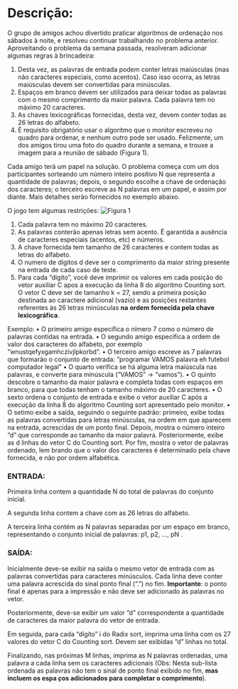 # Descrição:

O grupo de amigos achou divertido praticar algoritmos de ordenação nos sábados à noite, e resolveu continuar trabalhando no problema anterior. Aproveitando o problema da semana passada, resolveram adicionar algumas regras à brincadeira:
1. Desta vez, as palavras de entrada podem conter letras maiúsculas (mas não caracteres especiais, como acentos). Caso isso ocorra, as letras maiúsculas devem ser convertidas para minúsculas.  
2. Espaços em branco devem ser utilizados para deixar todas as palavras com o
mesmo comprimento da maior palavra. Cada palavra tem no máximo 20 caracteres.
3. As chaves lexicográficas fornecidas, desta vez, devem conter todas as 26 letras do alfabeto.
4. É requisito obrigatório usar o algoritmo que o monitor escreveu no quadro para
ordenar, e nenhum outro pode ser usado. Felizmente, um dos amigos tirou uma
foto do quadro durante a semana, e trouxe a imagem para a reunião de sábado 
(Figura 1).

Cada amigo terá um papel na solução. O problema começa com um dos participantes 
sorteando um número inteiro positivo N que representa a quantidade de palavras;
depois, o segundo escolhe a chave de ordenação dos caracteres; o terceiro escreve as N
palavras em um papel, e assim por diante. Mais detalhes serão fornecidos no exemplo
abaixo.

O jogo tem algumas restrições:
![Figura 1](/Imagem/imagem.png)

1. Cada palavra tem no máximo 20 caracteres.
2. As palavras conterão apenas letras sem acento.  ̃É garantida a ausência de caracteres especiais (acentos, etc) e números.
3. A chave fornecida tem tamanho de 26 caracteres e contem todas as letras do
alfabeto.
4. O numero de dígitos d deve ser o comprimento da maior string presente na entrada de cada caso de teste.
5. Para cada “dígito”, você deve imprimir os valores em cada posição do vetor auxiliar C apos a execução da linha 8 do algoritmo Counting sort. O vetor C 
deve ser de tamanho k = 27, sendo a primeira posição destinada ao caractere adicional (vazio) e as posições restantes referentes às 26 letras minúsculas **na**
**ordem** **fornecida pela chave lexicográfica**.

Exemplo:
• O primeiro amigo especifica o nímero 7 como o número de palavras contidas na entrada.
• O segundo amigo especifica a ordem de valor dos caracteres do alfabeto, por
exemplo ”wnustqefyxgamhczivjlpkorbd”.
• O terceiro amigo escreve as 7 palavras que formarão o conjunto de entrada: ”programar VAMOS palavra eh futebol computador legal”
• O quarto verifica se há alguma letra maiúscula nas palavras, e converte para
minúscula (”VAMOS” → ”vamos”).
• O quinto descobre o tamanho da maior palavra e completa todas com espaços
em branco, para que todas tenham o tamanho máximo de 20 caracteres.
• O sexto ordena o conjunto de entrada e exibe o vetor auxiliar C após a execução
da linha 8 do algoritmo Counting sort apresentado pelo monitor.
• O setimo exibe a saída, seguindo o seguinte padrão: primeiro, exibe todas as
palavras convertidas para letras minúsculas, na ordem em que aparecem na entrada, acrescidas de um ponto final. Depois, mostra o número inteiro ”d” que
corresponde ao tamanho da maior palavra. Posteriormente, exibe as d linhas do
vetor C do Counting sort. Por fim, mostra o vetor de palavras ordenado, lem
brando que o valor dos caracteres é determinado pela chave fornecida, e não por
ordem alfabética. 

### ENTRADA:
Primeira linha contem a quantidade N do total de palavras do conjunto inicial.

A segunda linha contem a chave com as 26 letras do alfabeto.

A terceira linha contém as N palavras separadas por um espaço em branco, representando o conjunto inicial de palavras: p1, p2, ..., pN .

### SAÍDA:

Inicialmente deve-se exibir na saída o mesmo vetor de entrada com as palavras convertidas para caracteres minúsculos. Cada linha deve conter uma palavra acrescida do sinal ponto final (”.”) no fim. **Importante**: o ponto final é apenas para a impressão e não deve ser adicionado às palavras no vetor.

Posteriormente, deve-se exibir um valor ”d” correspondente a quantidade de caracteres da maior palavra do vetor de entrada.

Em seguida, para cada “dígito” i do Radix sort, imprima uma linha com os 27 valores do vetor C do Counting sort. Devem ser exibidas ”d” linhas no total.

Finalizando, nas próximas M linhas, imprima as N palavras ordenadas, uma palavra a cada linha sem os caracteres adicionais (Obs: Nesta sub-lista ordenada as palavras não tem o sinal de ponto final exibido no fim, **mas incluem os espa ̧cos adicionados para completar o comprimento**).